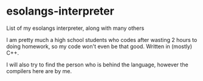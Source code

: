# esolangs-interpreter
List of my esolangs interpreter, along with many others

I am pretty much a high school students who codes after wasting 2 hours to doing homework, so my code won't even be that good. Written in (mostly) C++.

I will also try to find the person who is behind the language, however the compilers here are by me. 
